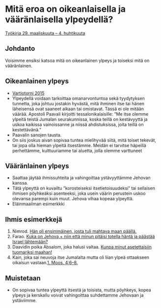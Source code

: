 # Mitä eroa on oikeanlaisella ja vääränlaisella ylpeydellä?
[Työkirja 29. maaliskuuta – 4. huhtikuuta](https://wol.jw.org/fi/wol/d/r16/lp-fi/202021091)


## Johdanto
Voisimme ensiksi katsoa mitä on oikeanlainen ylpeys ja toiseksi mitä on vääränlainen.


## Oikeanlainen ylpeys
* [Vartiotorni 2015](https://wol.jw.org/fi/wol/d/r16/lp-fi/2015363#h=12:0-14:0)
*  Ylpeydellä voidaan tarkoittaa omanarvontuntoa sekä tyydytyksen tunnetta, joka johtuu jostakin hyvästä, mitä ihminen itse tai hänen läheisensä ovat saaneet aikaan tai omistavat. Tässä ei ole mitään väärää. Apostoli Paavali kirjoitti tessalonikalaisille: ”Me itse olemme ylpeitä teistä Jumalan seurakunnissa, koska teillä on kestävyyttä ja uskoa kaikissa vainoissanne ja niissä ahdistuksissa, joita teillä on kestettävänä.”
* Paavalin sanojen tausta.
* On siis joskus aivan sopivaa tuntea mielihyvää siitä, mitä toiset tekevät, tai jopa olla hieman ylpeitä itsestämme. Meidän ei tarvitse häpeillä perhettämme, kulttuuriamme tai aluetta, jolla olemme varttuneet


## Vääränlainen ylpeys
* Saattaa jäytää ihmissuhteita ja vahingoittaa ystävyyttämme Jehovan kanssa.
* Tätä ylpeyttä on kuvailtu ”korosteiseksi itsetietoisuudeksi” tai sellaisen ihmisen pöyhkeäksi asenteeksi, joka usein väärin perustein uskoo olevansa parempi kuin muut. Jehova vihaa kopeaa ylpeyttä.
* Eläinmaailman esimerkkki

## Ihmis esimerkkejä
1. Nimrod. [Hän oli ensimmäinen, josta tuli mahtava maan päällä.](https://wol.jw.org/fi/wol/b/r16/lp-fi/nwtsty/1/10#study=discover&v=1:10:8-1:10:9)
2. Farao. [Kuka on Jehova,+ niin että minun pitäisi totella häntä ja päästää Israel lähtemään?](https://wol.jw.org/fi/wol/b/r16/lp-fi/nwtsty/2/5#study=discover&v=2:5:1-2:5:2)
3. Daavidin poika Absalom, joka halusi valtaa. [Kunpa minut asetettaisiin tuomariksi maahan!](https://wol.jw.org/fi/wol/b/r16/lp-fi/nwtsty/10/15#study=discover&v=10:15:4-10:15:6)
4. Kain, joka sai neuvoja itse Jumalalta mutta oli liian ylpeä ottaakseen oikaisun vastaan.[1. Moos. 4:6–8.](https://wol.jw.org/fi/wol/b/r16/lp-fi/nwtsty/1/4#study=discover&v=1:4:6-1:4:8)


## Muistetaan
* On sopivaa tuntea ylpeyttä itsestä ja toisista, mutta pöyhkeys, kopea ylpeys ja kerskailu voivat vahingoittaa suhdettamme Jehovaan ja ystäviimme.
